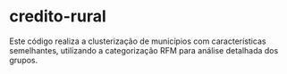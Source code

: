 # credito-rural
Este código realiza a clusterização de municípios com características semelhantes, utilizando a categorização RFM para análise detalhada dos grupos.
